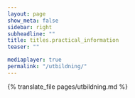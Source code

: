 ```yaml
---
layout: page
show_meta: false
sidebar: right
subheadline: ""
title: titles.practical_information
teaser: ""

mediaplayer: true
permalink: "/utbildning/"
---
```


{% translate_file pages/utbildning.md %}